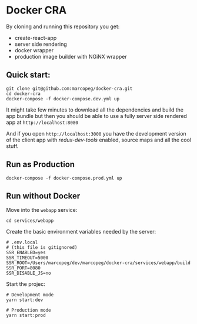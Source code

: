 # Docker CRA

By cloning and running this repository you get:

- create-react-app
- server side rendering
- docker wrapper
- production image builder with NGiNX wrapper

## Quick start:

```
git clone git@github.com:marcopeg/docker-cra.git
cd docker-cra
docker-compose -f docker-compose.dev.yml up
```

It might take few minutes to download all the dependencies and build the
app bundle but then you should be able to use a fully server side rendered app at
`http://localhost:8080`

And if you open `http://localhost:3000` you have the development version of the
client app with _redux-dev-tools_ enabled, source maps and all the cool stuff.

## Run as Production

```
docker-compose -f docker-compose.prod.yml up
```

## Run without Docker

Move into the `webapp` service:

```
cd services/webapp
```

Create the basic environment variables needed by the server:

```
# .env.local
# (this file is gitignored)
SSR_ENABLED=yes
SSR_TIMEOUT=5000
SSR_ROOT=/Users/marcopeg/dev/marcopeg/docker-cra/services/webapp/build
SSR_PORT=8080
SSR_DISABLE_JS=no
```

Start the projec:

```
# Development mode
yarn start:dev

# Production mode
yarn start:prod
```



